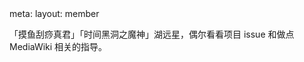<route lang="yaml">
meta:
  layout: member
</route>

「摸鱼刮痧真君」「时间黑洞之魔神」湖远星，偶尔看看项目 issue 和做点 MediaWiki 相关的指导。
